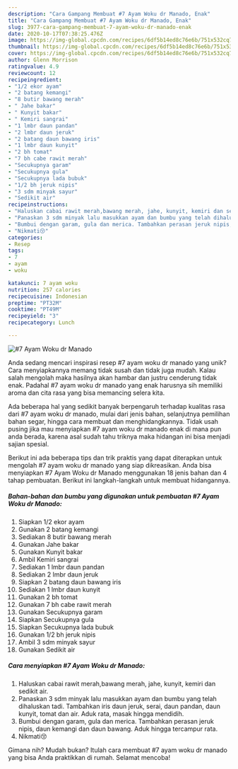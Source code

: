 ```yaml
---
description: "Cara Gampang Membuat #7 Ayam Woku dr Manado, Enak"
title: "Cara Gampang Membuat #7 Ayam Woku dr Manado, Enak"
slug: 3977-cara-gampang-membuat-7-ayam-woku-dr-manado-enak
date: 2020-10-17T07:38:25.476Z
image: https://img-global.cpcdn.com/recipes/6df5b14ed8c76e6b/751x532cq70/7-ayam-woku-dr-manado-foto-resep-utama.jpg
thumbnail: https://img-global.cpcdn.com/recipes/6df5b14ed8c76e6b/751x532cq70/7-ayam-woku-dr-manado-foto-resep-utama.jpg
cover: https://img-global.cpcdn.com/recipes/6df5b14ed8c76e6b/751x532cq70/7-ayam-woku-dr-manado-foto-resep-utama.jpg
author: Glenn Morrison
ratingvalue: 4.9
reviewcount: 12
recipeingredient:
- "1/2 ekor ayam"
- "2 batang kemangi"
- "8 butir bawang merah"
- " Jahe bakar"
- " Kunyit bakar"
- " Kemiri sangrai"
- "1 lmbr daun pandan"
- "2 lmbr daun jeruk"
- "2 batang daun bawang iris"
- "1 lmbr daun kunyit"
- "2 bh tomat"
- "7 bh cabe rawit merah"
- "Secukupnya garam"
- "Secukupnya gula"
- "Secukupnya lada bubuk"
- "1/2 bh jeruk nipis"
- "3 sdm minyak sayur"
- "Sedikit air"
recipeinstructions:
- "Haluskan cabai rawit merah,bawang merah, jahe, kunyit, kemiri dan sedikit air."
- "Panaskan 3 sdm minyak lalu masukkan ayam dan bumbu yang telah dihaluskan tadi. Tambahkan iris daun jeruk, serai, daun pandan, daun kunyit, tomat dan air. Aduk rata, masak hingga mendidih."
- "Bumbui dengan garam, gula dan merica. Tambahkan perasan jeruk nipis, daun kemangi dan daun bawang. Aduk hingga tercampur rata."
- "Nikmati😚"
categories:
- Resep
tags:
- 7
- ayam
- woku

katakunci: 7 ayam woku 
nutrition: 257 calories
recipecuisine: Indonesian
preptime: "PT32M"
cooktime: "PT49M"
recipeyield: "3"
recipecategory: Lunch

---
```



![#7 Ayam Woku dr Manado](https://img-global.cpcdn.com/recipes/6df5b14ed8c76e6b/751x532cq70/7-ayam-woku-dr-manado-foto-resep-utama.jpg)

Anda sedang mencari inspirasi resep #7 ayam woku dr manado yang unik? Cara menyiapkannya memang tidak susah dan tidak juga mudah. Kalau salah mengolah maka hasilnya akan hambar dan justru cenderung tidak enak. Padahal #7 ayam woku dr manado yang enak harusnya sih memiliki aroma dan cita rasa yang bisa memancing selera kita.

Ada beberapa hal yang sedikit banyak berpengaruh terhadap kualitas rasa dari #7 ayam woku dr manado, mulai dari jenis bahan, selanjutnya pemilihan bahan segar, hingga cara membuat dan menghidangkannya. Tidak usah pusing jika mau menyiapkan #7 ayam woku dr manado enak di mana pun anda berada, karena asal sudah tahu triknya maka hidangan ini bisa menjadi sajian spesial.




Berikut ini ada beberapa tips dan trik praktis yang dapat diterapkan untuk mengolah #7 ayam woku dr manado yang siap dikreasikan. Anda bisa menyiapkan #7 Ayam Woku dr Manado menggunakan 18 jenis bahan dan 4 tahap pembuatan. Berikut ini langkah-langkah untuk membuat hidangannya.

<!--inarticleads1-->

##### Bahan-bahan dan bumbu yang digunakan untuk pembuatan #7 Ayam Woku dr Manado:

1. Siapkan 1/2 ekor ayam
1. Gunakan 2 batang kemangi
1. Sediakan 8 butir bawang merah
1. Gunakan  Jahe bakar
1. Gunakan  Kunyit bakar
1. Ambil  Kemiri sangrai
1. Sediakan 1 lmbr daun pandan
1. Sediakan 2 lmbr daun jeruk
1. Siapkan 2 batang daun bawang iris
1. Sediakan 1 lmbr daun kunyit
1. Gunakan 2 bh tomat
1. Gunakan 7 bh cabe rawit merah
1. Gunakan Secukupnya garam
1. Siapkan Secukupnya gula
1. Siapkan Secukupnya lada bubuk
1. Gunakan 1/2 bh jeruk nipis
1. Ambil 3 sdm minyak sayur
1. Gunakan Sedikit air




<!--inarticleads2-->

##### Cara menyiapkan #7 Ayam Woku dr Manado:

1. Haluskan cabai rawit merah,bawang merah, jahe, kunyit, kemiri dan sedikit air.
1. Panaskan 3 sdm minyak lalu masukkan ayam dan bumbu yang telah dihaluskan tadi. Tambahkan iris daun jeruk, serai, daun pandan, daun kunyit, tomat dan air. Aduk rata, masak hingga mendidih.
1. Bumbui dengan garam, gula dan merica. Tambahkan perasan jeruk nipis, daun kemangi dan daun bawang. Aduk hingga tercampur rata.
1. Nikmati😚




Gimana nih? Mudah bukan? Itulah cara membuat #7 ayam woku dr manado yang bisa Anda praktikkan di rumah. Selamat mencoba!
